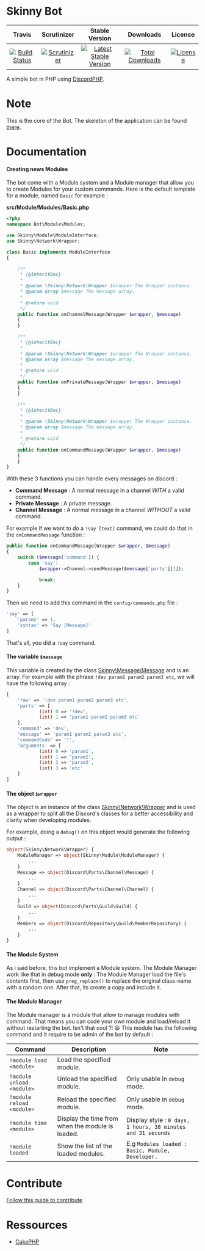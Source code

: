 # Skinny Bot

|Travis|Scrutinizer|Stable Version|Downloads|License|
|:------:|:-------:|:-------:|:------:|:------:|
|[![Build Status](https://img.shields.io/travis/Xety/Skinny.svg?style=flat-square)](https://travis-ci.org/Xety/Skinny)|[![Scrutinizer](https://img.shields.io/scrutinizer/g/Xety/Skinny.svg?style=flat-square)](https://scrutinizer-ci.com/g/Xety/Skinny)|[![Latest Stable Version](https://img.shields.io/packagist/v/Xety/Skinny.svg?style=flat-square)](https://packagist.org/packages/xety/skinny)|[![Total Downloads](https://img.shields.io/packagist/dt/xety/skinny.svg?style=flat-square)](https://packagist.org/packages/xety/skinny)|[![License](https://img.shields.io/badge/license-MIT-brightgreen.svg?style=flat-square)](https://packagist.org/packages/xety/skinny)

A simple bot in PHP using [DiscordPHP](https://github.com/teamreflex/DiscordPHP).

# Note
This is the core of the Bot. The skeleton of the application can be found [there](https://github.com/Xety/Skinny-Skeleton).

# Documentation
#### Creating news Modules
The bot come with a Module system and a Module manager that allow you to create Modules for your custom commands.
Here is the default template for a module, named `Basic` for example :

**src/Module/Modules/Basic.php**
```php
<?php
namespace Bot\Module\Modules;

use Skinny\Module\ModuleInterface;
use Skinny\Network\Wrapper;

class Basic implements ModuleInterface
{

    /**
     * {@inheritDoc}
     *
     * @param \Skinny\Network\Wrapper $wrapper The Wrapper instance.
     * @param array $message The message array.
     *
     * @return void
     */
    public function onChannelMessage(Wrapper $wrapper, $message)
    {
    }

    /**
     * {@inheritDoc}
     *
     * @param \Skinny\Network\Wrapper $wrapper The Wrapper instance.
     * @param array $message The message array.
     *
     * @return void
     */
    public function onPrivateMessage(Wrapper $wrapper, $message)
    {
    }

    /**
     * {@inheritDoc}
     *
     * @param \Skinny\Network\Wrapper $wrapper The Wrapper instance.
     * @param array $message The message array.
     *
     * @return void
     */
    public function onCommandMessage(Wrapper $wrapper, $message)
    {
    }
}
```
With these 3 functions you can handle every messages on discord :
* **Command Message** : A normal message in a channel *WITH* a valid command.
* **Private Message** : A private message.
* **Channel Message** : A normal message in a channel *WITHOUT* a valid command.

For example if we want to do a `!say [text]` command, we could do that in the `onCommandMessage` function :
```php
public function onCommandMessage(Wrapper $wrapper, $message)
{
    switch ($message['command']) {
        case 'say':
            $wrapper->Channel->sendMessage($message['parts'][1]);

            break;
    }
}
```
Then we need to add this command in the `config/commands.php` file :
```php
'say' => [
    'params' => 1,
    'syntax' => 'Say [Message]'
]
```

That's all, you did a `!say` command.

#### The variable `$message`
This variable is created by the class [Skinny\Message\Message](https://github.com/Xety/Skinny/blob/master/src/Message/Message.php) and is an array.
For example with the phrase `!dev param1 param2 param3 etc`, we will have the following array :
```php
[
    'raw' => '!dev param1 param2 param3 etc',
    'parts' => [
            (int) 0 => '!dev',
            (int) 1 => 'param1 param2 param3 etc'
    ],
    'command' => 'dev',
    'message' => 'param1 param2 param3 etc',
    'commandCode' => '!',
    'arguments' => [
            (int) 0 => 'param1',
            (int) 1 => 'param2',
            (int) 2 => 'param3',
            (int) 3 => 'etc'
    ]
]
```

#### The object `$wrapper`
The object is an instance of the class [Skinny\Network\Wrapper](https://github.com/Xety/Skinny/blob/master/src/Network/Wrapper.php) and is used as a wrapper to split all the Discord's classes for a better accessibility and clarity when developing modules.

For example, doing a `debug()` on this object would generate the following output :
```php
object(Skinny\Network\Wrapper) {
    ModuleManager => object(Skinny\Module\ModuleManager) {
        ...
    }
    Message => object(Discord\Parts\Channel\Message) {
        ...
    }
    Channel => object(Discord\Parts\Channel\Channel) {
        ...
    }
    Guild => object(Discord\Parts\Guild\Guild) {
        ...
    }
    Members => object(Discord\Repository\Guild\MemberRepository) {
        ...
    }
}
```

#### The Module System
As i said before, this bot implement a Module system. The Module Manager work like that in debug mode **only** :
The Module Manager load the file's contents first, then use `preg_replace()` to replace the original class-name with a random one. After that, its create a copy and include it.

#### The Module Manager
The Module manager is a module that allow to manage modules with command. That means you can code your own module and load/reload it without restarting the bot. Isn't that cool ?! :laughing:
This module has the following command and it require to be admin of the bot by default :

|Command|Description|Note|
|------|-------|-------|
|`!module load <module>`|Load the specified module.||
|`!module unload <module>`|Unload the specified module.|Only usable in `debug` mode.|
|`!module reload <module>`|Reload the specified module.|Only usable in `debug` mode.|
|`!module time <module>`|Display the time from when the module is loaded.|Display style : `0 days, 1 hours, 38 minutes and 31 seconds`|
|`!module loaded`|Show the list of the loaded modules.|E.g `Modules loaded : Basic, Module, Developer.`|

# Contribute
[Follow this guide to contribute](https://github.com/Xety/Skinny/blob/master/CONTRIBUTING.md)

# Ressources
* [CakePHP](https://github.com/cakephp/cakephp)
